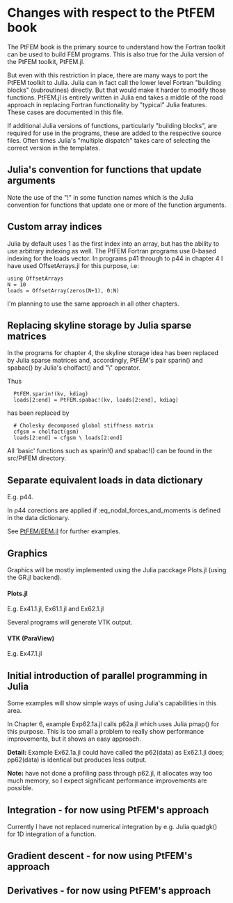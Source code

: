 # Changes with respect to the PtFEM book


The PtFEM book is the primary source to understand how the Fortran toolkit can be used to build FEM programs. This is also true for the Julia version of the PtFEM toolkit, PtFEM.jl.

But even with this restriction in place, there are many ways to port the PtFEM toolkit to Julia. Julia can in fact call the lower level Fortran "building blocks" (subroutines) directly. But that would make it harder to modify those functions.
PtFEM.jl is entirely written in Julia end takes a middle of the road approach in replacing Fortran functionality by "typical" Julia features. These cases are documented in this file.

If additional Julia versions of functions, particularly "building blocks", are required for use in the programs, these are added to the respective source files. Often times Julia's "multiple dispatch" takes care of selecting the correct version in the templates.

## Julia's convention for functions that update arguments

Note the use of the "!" in some function names which is the Julia convention for functions that update one or more of the function arguments. 

## Custom array indices

Julia by default uses 1 as the first index into an array, but has the ability to use arbitrary indexing as well. The PtFEM Fortran programs use 0-based indexing for the loads vector. In programs p41 through to p44 in chapter 4 I have used OffsetArrays.jl for this purpose, i.e:

```
using OffsetArrays
N = 10
loads = OffsetArray(zeros(N+1), 0:N)
```

I'm planning to use the same approach in all other chapters.

## Replacing skyline storage by Julia sparse matrices

In the programs for chapter 4, the skyline storage idea has been replaced by Julia sparse matrices and, accordingly, PtFEM's pair sparin() and spabac() by Julia's cholfact() and "\\" operator.

Thus

```
  PtFEM.sparin!(kv, kdiag)
  loads[2:end] = PtFEM.spabac!(kv, loads[2:end], kdiag)
```

has been replaced by

```
  # Cholesky decomposed global stiffness matrix
  cfgsm = cholfact(gsm)
  loads[2:end] = cfgsm \ loads[2:end]
```

All 'basic' functions such as sparin!() and spabac!() can be found in the src/PtFEM directory.

## Separate equivalent loads  in data dictionary

E.g. p44. 

In p44 corections are applied if :eq_nodal_forces_and_moments is defined in the data dictionary.

See [PtFEM/EEM.jl](https://github.com/PtFEM/EEM.jl) for further examples.

## Graphics

Graphics will be mostly implemented using the Julia pacckage Plots.jl (using the GR.jl backend).

#### Plots.jl

E.g. Ex41.1.jl, Ex61.1.jl and Ex62.1.jl

Several programs will generate VTK output.

#### VTK (ParaView)

E.g. Ex47.1.jl

## Initial introduction of parallel programming in Julia

Some examples will show simple ways of using Julia's capabilities in this area.

In Chapter 6, example Exp62.1a.jl calls p62a.jl which uses Julia pmap() for this purpose. This is too small a problem to really show performance improvements, but it shows an easy approach.

**Detail:** Example Ex62.1a.jl could have called the p62(data) as Ex62.1.jl does; pp62(data) is identical but produces less output.

**Note:**  have not done a profiling pass through p62.jl, it allocates way too much memory, so I expect significant performance improvements are possible.

## Integration - for now using PtFEM's approach

Currently I have not replaced numerical integration by e.g. Julia quadgk() for 1D integration of a function.

## Gradient descent - for now using PtFEM's approach

## Derivatives - for now using PtFEM's approach
